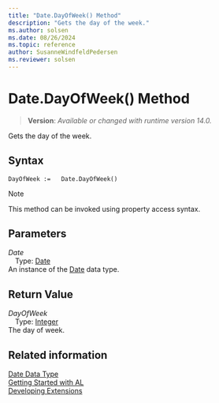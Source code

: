 ```yaml
---
title: "Date.DayOfWeek() Method"
description: "Gets the day of the week."
ms.author: solsen
ms.date: 08/26/2024
ms.topic: reference
author: SusanneWindfeldPedersen
ms.reviewer: solsen
---
```

[//]: # (START>DO_NOT_EDIT)
[//]: # (IMPORTANT:Do not edit any of the content between here and the END>DO_NOT_EDIT.)
[//]: # (Any modifications should be made in the .xml files in the ModernDev repo.)
# Date.DayOfWeek() Method
> **Version**: _Available or changed with runtime version 14.0._

Gets the day of the week.


## Syntax
```AL
DayOfWeek :=   Date.DayOfWeek()
```
> [!NOTE]
> This method can be invoked using property access syntax.
## Parameters
*Date*  
&emsp;Type: [Date](date-data-type.md)  
An instance of the [Date](date-data-type.md) data type.  

## Return Value
*DayOfWeek*  
&emsp;Type: [Integer](../integer/integer-data-type.md)  
The day of week.


[//]: # (IMPORTANT: END>DO_NOT_EDIT)
## Related information
[Date Data Type](date-data-type.md)  
[Getting Started with AL](../../devenv-get-started.md)  
[Developing Extensions](../../devenv-dev-overview.md)
